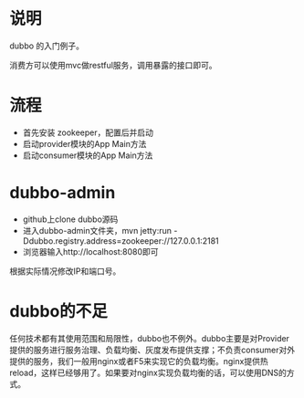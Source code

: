 # 说明

dubbo 的入门例子。

消费方可以使用mvc做restful服务，调用暴露的接口即可。

# 流程

*   首先安装 zookeeper，配置后并启动
*   启动provider模块的App Main方法
*   启动consumer模块的App Main方法

# dubbo-admin

*   github上clone dubbo源码
*   进入dubbo-admin文件夹，mvn jetty:run -Ddubbo.registry.address=zookeeper://127.0.0.1:2181
*   浏览器输入http://localhost:8080即可

根据实际情况修改IP和端口号。

# dubbo的不足

任何技术都有其使用范围和局限性，dubbo也不例外。dubbo主要是对Provider提供的服务进行服务治理、负载均衡、灰度发布提供支撑；不负责consumer对外提供的服务，我们一般用nginx或者F5来实现它的负载均衡。nginx提供热reload，这样已经够用了。如果要对nginx实现负载均衡的话，可以使用DNS的方式。
